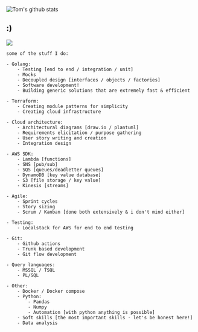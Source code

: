 ![Tom's github stats](https://github-readme-stats.vercel.app/api?username=tbal999&count_private=true&hide=contribs,prs&show_icons=true&theme=blue-green) 
## :)
<img src="https://komarev.com/ghpvc/?username=tbal999"></img>
```
some of the stuff I do:

- Golang:
	- Testing [end to end / integration / unit]
	- Mocks
	- Decoupled design [interfaces / objects / factories]
	- Software development!
	- Building generic solutions that are extremely fast & efficient
	
- Terraform:
	- Creating module patterns for simplicity
	- Creating cloud infrastructure

- Cloud architecture:
	- Architectural diagrams [draw.io / plantuml]
	- Requirements elicitation / purpose gathering
	- User story writing and creation
	- Integration design

- AWS SDK:
	- Lambda [functions]
	- SNS [pub/sub]
	- SQS [queues/deadletter queues]
	- DynamoDB [key value database]
	- S3 [file storage / key value]
	- Kinesis [streams]
	
- Agile:
	- Sprint cycles
	- Story sizing
	- Scrum / Kanban [done both extensively & i don't mind either]
	
- Testing:
	- Localstack for AWS for end to end testing
	
- Git:
	- Github actions
	- Trunk based development
	- Git flow development
	
- Query languages: 
	- MSSQL / TSQL
	- PL/SQL
	
- Other:
	- Docker / Docker compose
	- Python:
		- Pandas
		- Numpy
		- Automation [with python anything is possible]
	- Soft skills [the most important skills - let's be honest here!]
	- Data analysis
```
